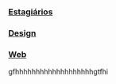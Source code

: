 ### [Estagiários](/sys-config/estagiarios/home)

### [Design](/sys-config/design/home)

### [Web](/sys-config/web/home)
gfhhhhhhhhhhhhhhhhhhhgtfhi
